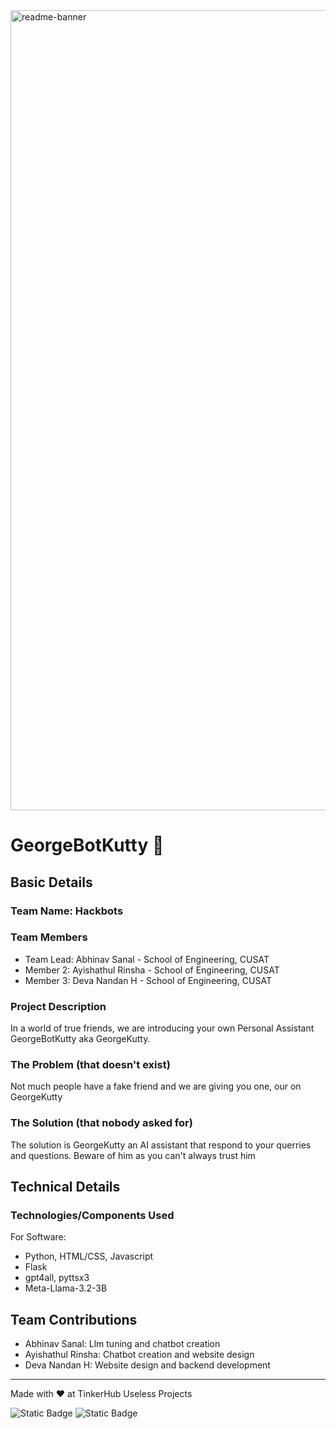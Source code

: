 <img width="1280" alt="readme-banner" src="https://github.com/user-attachments/assets/35332e92-44cb-425b-9dff-27bcf1023c6c">

# GeorgeBotKutty 🎯


## Basic Details
### Team Name: Hackbots


### Team Members
- Team Lead: Abhinav Sanal - School of Engineering, CUSAT
- Member 2: Ayishathul Rinsha - School of Engineering, CUSAT
- Member 3: Deva Nandan H - School of Engineering, CUSAT

### Project Description
In a world of true friends, we are introducing your own Personal Assistant GeorgeBotKutty aka GeorgeKutty.

### The Problem (that doesn't exist)
Not much people have a fake friend and we are giving you one, our on GeorgeKutty

### The Solution (that nobody asked for)
The solution is GeorgeKutty an AI assistant that respond to your querries and questions. Beware of him as you can't always trust him

## Technical Details
### Technologies/Components Used
For Software:
- Python, HTML/CSS, Javascript
- Flask
- gpt4all, pyttsx3
- Meta-Llama-3.2-3B

## Team Contributions
- Abhinav Sanal: Llm tuning and chatbot creation
- Ayishathul Rinsha: Chatbot creation and website design 
- Deva Nandan H: Website design and backend development

---
Made with ❤️ at TinkerHub Useless Projects 

![Static Badge](https://img.shields.io/badge/TinkerHub-24?color=%23000000&link=https%3A%2F%2Fwww.tinkerhub.org%2F)
![Static Badge](https://img.shields.io/badge/UselessProject--24-24?link=https%3A%2F%2Fwww.tinkerhub.org%2Fevents%2FQ2Q1TQKX6Q%2FUseless%2520Projects)



